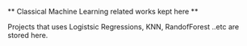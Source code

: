 ** Classical Machine Learning related works kept here **

Projects that uses Logistsic Regressions, KNN, RandofForest ..etc are stored here.
